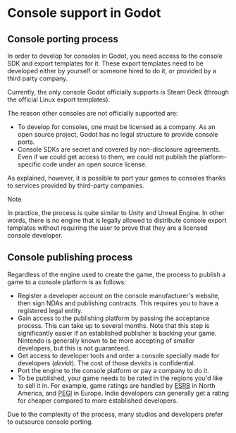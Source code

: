 # Console support in Godot

## Console porting process

In order to develop for consoles in Godot, you need access to the
console SDK and export templates for it. These export templates need to
be developed either by yourself or someone hired to do it, or provided
by a third party company.

Currently, the only console Godot officially supports is Steam Deck
(through the official Linux export templates).

The reason other consoles are not officially supported are:

-   To develop for consoles, one must be licensed as a company. As an
    open source project, Godot has no legal structure to provide console
    ports.
-   Console SDKs are secret and covered by non-disclosure agreements.
    Even if we could get access to them, we could not publish the
    platform-specific code under an open source license.

As explained, however, it is possible to port your games to consoles
thanks to services provided by third-party companies.

Note

In practice, the process is quite similar to Unity and Unreal Engine. In
other words, there is no engine that is legally allowed to distribute
console export templates without requiring the user to prove that they
are a licensed console developer.

## Console publishing process

Regardless of the engine used to create the game, the process to publish
a game to a console platform is as follows:

-   Register a developer account on the console manufacturer's website,
    then sign NDAs and publishing contracts. This requires you to have a
    registered legal entity.
-   Gain access to the publishing platform by passing the acceptance
    process. This can take up to several months. Note that this step is
    significantly easier if an established publisher is backing your
    game. Nintendo is generally known to be more accepting of smaller
    developers, but this is not guaranteed.
-   Get access to developer tools and order a console specially made for
    developers (*devkit*). The cost of those devkits is confidential.
-   Port the engine to the console platform or pay a company to do it.
-   To be published, your game needs to be rated in the regions you'd
    like to sell it in. For example, game ratings are handled by
    [ESRB](https://www.esrb.org/) in North America, and
    [PEGI](https://pegi.info/) in Europe. Indie developers can generally
    get a rating for cheaper compared to more established developers.

Due to the complexity of the process, many studios and developers prefer
to outsource console porting.
